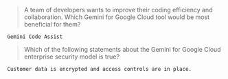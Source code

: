 >A team of developers wants to improve their coding efficiency and collaboration. Which Gemini for Google Cloud tool would be most beneficial for them?
```
Gemini Code Assist
```
>Which of the following statements about the Gemini for Google Cloud enterprise security model is true?
```
Customer data is encrypted and access controls are in place.
```
